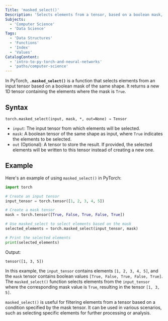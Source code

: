 ```yaml
---
Title: 'masked_select()'
Description: 'Selects elements from a tensor, based on a boolean mask, and returns them as a 1D tensor.'
Subjects:
  - 'Computer Science'
  - 'Data Science'
Tags:
  - 'Data Structures'
  - 'Functions'
  - 'Index'
  - 'Values'
CatalogContent:
  - 'intro-to-py-torch-and-neural-networks'
  - 'paths/computer-science'
---
```


In PyTorch, **`.masked_select()`** is a function that selects elements from an input tensor based on a boolean mask of the same shape. It returns a new 1D tensor containing the elements where the mask is `True`.

## Syntax

```pseudo
torch.masked_select(input, mask, *, out=None) → Tensor
```

- `input`: The input tensor from which elements will be selected.
- `mask`: A boolean tensor of the same shape as input, where `True` indicates the elements to be selected.
- `out` (Optional): A tensor to store the result. If provided, the selected elements will be written to this tensor instead of creating a new one.

## Example

Here's an example of using `masked_select()` in PyTorch:

```py
import torch

# Create an input tensor
input_tensor = torch.tensor([1, 2, 3, 4, 5])

# Create a mask tensor
mask = torch.tensor([True, False, True, False, True])

# Use masked_select to select elements based on the mask
selected_elements = torch.masked_select(input_tensor, mask)

# Print the selected elements
print(selected_elements)
```

Output:

```shell
tensor([1, 3, 5])
```

In this example, the `input_tensor` contains elements `[1, 2, 3, 4, 5]`, and the `mask` tensor contains boolean values `[True, False, True, False, True]`. The `masked_select()` function selects elements from the `input_tensor` where the corresponding mask value is `True`, resulting in the tensor `[1, 3, 5]`.

`masked_select()` is useful for filtering elements from a tensor based on a condition specified by the mask tensor. It can be used in various scenarios, such as selecting specific elements for further processing or analysis.
